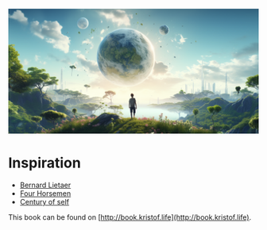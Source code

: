 ![](img/inspiration.png)

# Inspiration

- [Bernard Lietaer](bernard_lietaer.md)
- [Four Horsemen](four_horsemen.md)
- [Century of self](century_of_self.md)


This book can be found on [http://book.kristof.life](http://book.kristof.life).

